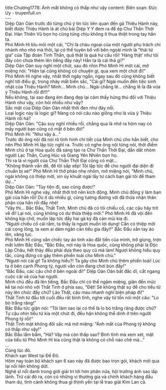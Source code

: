 title:Chương1778: Ánh mắt không có thấp như vậy
content:
Biên soạn: Đức Uy - truyenfull.vn<br>---<br>Diệp Oản Oản trước đó từng chú ý tin tức liên quan đến gã Thiệu Hành này, biết được Thiệu Hành là át chủ bài Diệp Y Y đem ra để ép Chư Thần Thời Đại. Hàn Thiên Vũ bọn họ cũng từng chịu không ít thua thiệt trong tay hắn ta.<br>Phó Minh Hi bĩu môi một cái, "Chỉ là cháu ngoại của một người phụ trách chi nhánh nho nhỏ mà thôi, lại có thể tuyên bố với bên ngoài mình là “thái tử gia” của Tập đoàn Tinh Thần, quả thật là quá hư cấu rồi! ‘Hàng thật’ như tôi đây còn chưa thèm lên tiếng đây này! Hắn ta là cái thá gì?"<br>Diệp Oản Oản suy nghĩ một chút, sau đó nhìn Phó Minh Hi một cái, mở miệng nói: "Hiện tại cũng không có chuyện gì, qua xem một chút đi!"<br>Phó Minh Hi nghe vậy, nhất thời ngây ngẩn, ngay sau đó cũng không biết nghĩ tới điều gì, trong nháy mắt biến sắc, "Cái gì? Ngài muốn đến tiệc sinh nhật của Thiệu Hành? Minh... Minh chủ... Ngài chẳng lẽ... chẳng lẽ là đã vừa ý Thiệu Hành rồi đi!!!"<br>Nếu không, tại sao đang êm đang đẹp lại cảm thấy hứng thú đối với Thiệu Hành như vậy, còn hỏi nhiều như vậy?<br>Sắc mặt của Diệp Oản Oản nhất thời đen như đáy nồi.<br>Loại logic này là logic gì? Nàng có nói câu nào giống như là vừa ý Thiệu Hành rồi hả?<br>Diệp Oản Oản: "Cậu suy nghĩ nhiều rồi, chẳng qua là nhớ ra hôm nay có mấy người bạn cũng có mặt ở bên đó!"<br>Phó Minh Hi: "Như vậy à..."<br>Trước đó ông nội đã nói rõ tình hình chi tiết của Minh chủ cho hắn biết, cho nên Phó Minh Hi lập tức nghĩ ra. Trước có nghe ông nội từng nói, thời điểm Minh chủ ở tại Hoa quốc đã sáng tạo ra Chư Thần Thời Đại, dẫn dắt nhóm người Lạc Thần, Cung Húc và Giang Yên Nhiên bọn họ.<br>Thì ra là vì người của Chư Thần Thời Đại cũng có mặt…<br>"Không thành vấn đề, để tôi sắp xếp! Tôi lập tức để cho người đại diện đi chuẩn bị xe!" Phó Minh Hi thở phào nhẹ nhõm, mở miệng nói, "Minh chủ, ngài không có thiệp mời, xin ủy khuất ngài lấy tư cách bạn gái tôi để tham dự..."<br>Diệp Oản Oản: "Tùy tiện đi, sao cũng được!"<br>Phó Minh Hi nghe vậy, nhất thời trở nên kích động. Minh chủ đồng ý làm bạn gái của hắn rồi! Dù ít dù nhiều gì, cũng tương đương với đã thừa nhận thân phận của hắn rồi đấy nhé!<br>"Vậy thì… Bắc Đẩu, Thất Tinh, Minh chủ đã có tôi chiếu cố, các cậu hãy trở về đi! Lại nói, cũng không có dư thừa thiệp mời." Phó Minh Hi đã vội đến không kịp chờ, muốn lập tức đẩy hai gã kỳ đà cản mũi kia đi.<br>"Ngươi chiếu cố cái rắm, ta thấy là ngươi muốn lợi dụng! Cần có thiệp mời cái cọng lông, ta xem ai dám ngăn cản tiểu gia đây!!" Bắc Đẩu xắn tay áo lên, văng tục.<br>Phó Minh Hi cũng xắn chiếc tay áo tinh xảo đắt tiền của mình, trở giọng, trợn mắt lườm Bắc Đẩu, "Bắc Đẩu, nơi này là Hoa quốc, cũng không phải là Độc Lập Châu, hết thảy đều phải dựa theo quy củ mà làm! Ngươi không hiểu quy tắc, cũng đừng có gây thêm phiền toái cho Minh chủ."<br>"Ngươi nói cái gì! Ta không hiểu?! Ta gây cho Minh chủ thêm phiền toái! Lúc ta ở bên cạnh Phong tỷ, ngươi vẫn còn đang chơi bùn đấy!"<br>"Bắc Đẩu, các cậu chờ ở bên ngoài đi!" Diệp Oản Oản bất đắc dĩ, cắt ngang cuộc cãi vã của hai người.<br>Minh chủ đều đã lên tiếng, Bắc Đẩu chỉ có thể ngậm miệng, giận đến mức kề tai nói nhỏ với Thất Tinh ở phía sau, "Đệt! Sẽ không thật sự để cho tiểu tử này lên chức đấy chứ? Lão Thất, cậu mau nhanh nghĩ biện pháp đi!"<br>Thất Tinh từ đầu tới cuối đều rất bình tĩnh, nghe vậy từ tốn nói một câu: "Lo bò trắng răng!"<br>Bắc Đẩu tức giận nói: "Tôi làm sao lại có thể là lo bò trắng răng được chứ? Tự cậu nhìn tiểu tử kia một chút đi, đều hận không thể dính ở trên người Phong tỷ rồi!"<br>Thất Tinh mặt không đổi sắc mà mở miệng: "Ánh mắt của Phong tỷ không có thấp như vậy!"<br>Bắc Đẩu lẩm bẩm, "Hả? Vậy mà còn thấp sao? Bình tĩnh mà xem xét, mặt của tiểu tử Phó Minh Hi kia cũng thật là không có chỗ nào chê mà..."<br>...<br>Cùng lúc đó.<br>Khách sạn West tại Đế Đô.<br>Hôm nay toàn bộ khách sạn 6 sao này đã được bao trọn gói, khách mời qua lại nối liền không dứt.<br>Nghệ sĩ nổi danh trong giới giải trí tới hơn phân nửa, hội trường ánh sao lấp lánh. Trừ cái đó ra, còn có những vị thương gia và chính khách hàng đầu tham dự, tình cảnh không thua gì thịnh yến tại lễ trao giải Kim Lan cả.